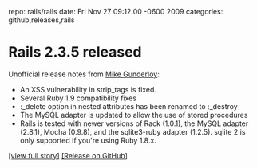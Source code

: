repo: rails/rails
date: Fri Nov 27 09:12:00 -0600 2009
categories: github,releases,rails

#  Rails 2.3.5 released

Unofficial release notes from [Mike Gunderloy](http://afreshcup.com):

* An XSS vulnerability in strip_tags is fixed.
* Several Ruby 1.9 compatibility fixes
*  :_delete option in nested attributes has been renamed to :_destroy
* The MySQL adapter is updated to allow the use of stored procedures
* Rails is tested with newer versions of Rack (1.0.1), the MySQL adapter (2.8.1), Mocha (0.9.8), and the sqlite3-ruby adapter (1.2.5). sqlite 2 is only supported if you're using Ruby 1.8.x.

[[view full story]](http://afreshcup.com/home/2009/11/27/rails-235-unofficial-release-notes.html) [[Release on GitHub]](http://github.com/rails/rails/tree/v2.3.5)

